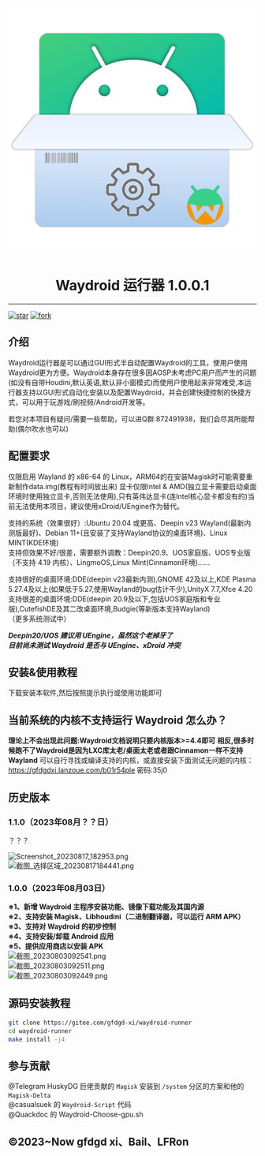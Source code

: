 <p width=100px align="center"><img src="runner.svg"></p>  
<h1 align="center">Waydroid 运行器 1.0.0.1</h1>  
<hr>  
<a href='https://gitee.com/gfdgd-xi/waydroid-runner/stargazers'><img src='https://gitee.com/gfdgd-xi/waydroid-runner/badge/star.svg?theme=dark' alt='star'></img></a>
<a href='https://gitee.com/gfdgd-xi/waydroid-runner/members'><img src='https://gitee.com/gfdgd-xi/waydroid-runner/badge/fork.svg?theme=dark' alt='fork'></img></a>  

## 介绍
Waydroid运行器是可以通过GUI形式半自动配置Waydroid的工具，使用户使用Waydroid更为方便。Waydroid本身存在很多因AOSP未考虑PC用户而产生的问题(如没有自带Houdini,默认英语,默认非小窗模式)而使用户使用起来非常难受,本运行器支持以GUI形式自动化安装以及配置Waydroid，并会创建快捷控制的快捷方式，可以用于玩游戏/刷视频/Android开发等。  

若您对本项目有疑问/需要一些帮助，可以进Q群:872491938，我们会尽其所能帮助(偶尔吹水也可以)  

## 配置要求
仅限启用 Wayland 的 x86-64 的 Linux，ARM64的在安装Magisk时可能需要重新制作data.img(教程有时间放出来) 显卡仅限Intel & AMD(独立显卡需要启动桌面环境时使用独立显卡,否则无法使用),只有英伟达显卡(连Intel核心显卡都没有的)当前无法使用本项目，建议使用xDroid/UEngine作为替代。 
 
支持的系统（效果很好）:Ubuntu 20.04 或更高、Deepin v23 Wayland(最新内测版最好)、Debian 11+(且安装了支持Wayland协议的桌面环境)、Linux MINT(KDE环境)  
支持但效果不好/很差，需要额外调教：Deepin20.9、UOS家庭版、UOS专业版（不支持 4.19 内核）、LingmoOS,Linux Mint(Cinnamon环境)……  

支持很好的桌面环境:DDE(deepin v23最新内测),GNOME 42及以上,KDE Plasma 5.27.4及以上(如果低于5.27,使用Wayland的bug估计不少),UnityX 7.7,Xfce 4.20  
支持很差的桌面环境:DDE(deepin 20.9及以下,包括UOS家庭版和专业版),CutefishDE及其二改桌面环境,Budgie(等新版本支持Wayland)  
（更多系统测试中）  
  
***Deepin20/UOS 建议用 UEngine，虽然这个老掉牙了***  
***目前尚未测试 Waydroid 是否与 UEngine、xDroid 冲突***  

## 安装&使用教程
下载安装本软件,然后按照提示执行或使用功能即可  

## 当前系统的内核不支持运行 Waydroid 怎么办？
 **理论上不会出现此问题:Waydroid文档说明只要内核版本>=4.4即可** 
 **相反,很多时候跑不了Waydroid是因为LXC库太老/桌面太老或者跟Cinnamon一样不支持Wayland** 
可以自行寻找或编译支持的内核，或直接安装下面测试无问题的内核：  
https://gfdgdxi.lanzoue.com/b01r54ple    密码:35j0

## 历史版本
### 1.1.0（2023年08月？？日）
？？？

![Screenshot_20230817_182953.png](https://storage.deepin.org/thread/202308181356082869_Screenshot_20230817_182953.png)  
![截图_选择区域_20230817184441.png](https://storage.deepin.org/thread/20230818135604574_截图_选择区域_20230817184441.png)  



### 1.0.0（2023年08月03日）
**※1、新增 Waydroid 主程序安装功能、镜像下载功能及其国内源**  
**※2、支持安装 Magisk、Libhoudini（二进制翻译器，可以运行 ARM APK）**  
**※3、支持对 Waydroid 的初步控制**  
**※4、支持安装/卸载 Android 应用**  
**※5、提供应用商店以安装 APK**  
![截图_20230803092541.png](https://storage.deepin.org/thread/202308030955174196_截图_20230803092541.png)  
![截图_20230803092511.png](https://storage.deepin.org/thread/202308030955175344_截图_20230803092511.png)  
![截图_20230803092449.png](https://storage.deepin.org/thread/202308030955172185_截图_20230803092449.png)  



## 源码安装教程
```bash
git clone https://gitee.com/gfdgd-xi/waydroid-runner
cd waydroid-runner 
make install -j4
```

## 参与贡献
@Telegram HuskyDG 巨佬贡献的 `Magisk` 安装到 `/system` 分区的方案和他的 `Magisk-Delta`  
@casualsuek 的 `Waydroid-Script` 代码    
@Quackdoc 的 Waydroid-Choose-gpu.sh  


## ©2023~Now gfdgd xi、Bail、LFRon